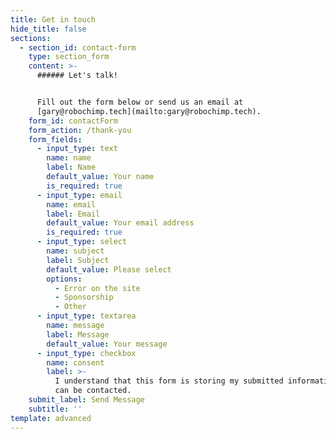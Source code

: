 ```yaml
---
title: Get in touch
hide_title: false
sections:
  - section_id: contact-form
    type: section_form
    content: >-
      ###### Let's talk!


      Fill out the form below or send us an email at
      [gary@robochimp.tech](mailto:gary@robochimp.tech).
    form_id: contactForm
    form_action: /thank-you
    form_fields:
      - input_type: text
        name: name
        label: Name
        default_value: Your name
        is_required: true
      - input_type: email
        name: email
        label: Email
        default_value: Your email address
        is_required: true
      - input_type: select
        name: subject
        label: Subject
        default_value: Please select
        options:
          - Error on the site
          - Sponsorship
          - Other
      - input_type: textarea
        name: message
        label: Message
        default_value: Your message
      - input_type: checkbox
        name: consent
        label: >-
          I understand that this form is storing my submitted information so I
          can be contacted.
    submit_label: Send Message
    subtitle: ''
template: advanced
---
```

